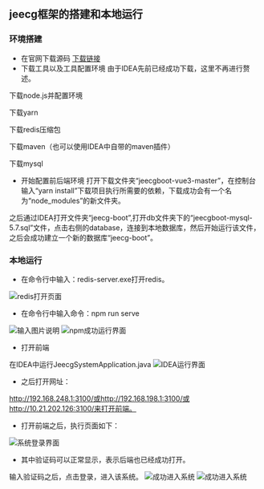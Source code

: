 ## jeecg框架的搭建和本地运行
### 环境搭建
-  在官网下载源码
[下载链接](http://www.jeecg.com/download)
-  下载工具以及工具配置环境
由于IDEA先前已经成功下载，这里不再进行赘述。

下载node.js并配置环境

下载yarn

下载redis压缩包

下载maven（也可以使用IDEA中自带的maven插件）

下载mysql

-  开始配置前后端环境
打开下载文件夹“jeecgboot-vue3-master”，在控制台输入“yarn install”下载项目执行所需要的依赖，下载成功会有一个名为“node_modules”的新文件夹。

之后通过IDEA打开文件夹“jeecg-boot”,打开db文件夹下的“jeecgboot-mysql-5.7.sql”文件，点击右侧的database，连接到本地数据库，然后开始运行该文件，之后会成功建立一个新的数据库“jeecg-boot”。
### 本地运行
-  在命令行中输入：redis-server.exe打开redis。

![redis打开页面](https://images.gitee.com/uploads/images/2022/0607/164040_88a787f9_5361430.png "redis-server.png")
-  在命令行中输入命令：npm run serve

![输入图片说明](https://images.gitee.com/uploads/images/2022/0607/164054_afb8413e_5361430.png "npm run dev 2022_6_7 16_27_43.png")
![npm成功运行界面](https://images.gitee.com/uploads/images/2022/0607/164105_2f7884c7_5361430.png "npm run dev 2022_6_7 16_28_43.png")
-  打开前端

在IDEA中运行JeecgSystemApplication.java
![IDEA运行界面](https://images.gitee.com/uploads/images/2022/0607/164149_238a0b7b_5361430.png "jeecg-boot-parent – JeecgSystemApplication.java [jeecg-boot-module-system] Administrator 2022_6_7 16_27_22.png")
-  之后打开网址：

http://192.168.248.1:3100/或http://192.168.198.1:3100/或http://10.21.202.126:3100/来打开前端。
-  打开前端之后，执行页面如下：

![系统登录界面](https://images.gitee.com/uploads/images/2022/0607/164328_3b116b27_5361430.png "登录 - JeecgBoot 企业级低代码平台 - Google Chrome 2022_6_7 16_31_54.png")
-  其中验证码可以正常显示，表示后端也已经成功打开。

输入验证码之后，点击登录，进入该系统。
![成功进入系统](https://images.gitee.com/uploads/images/2022/0607/164438_b0fbf3c2_5361430.png "登录 - JeecgBoot 企业级低代码平台 - Google Chrome 2022_6_7 16_32_08.png")
![成功进入系统](https://images.gitee.com/uploads/images/2022/0607/164450_80ab8e50_5361430.png "登录 - JeecgBoot 企业级低代码平台 - Google Chrome 2022_6_7 16_32_30.png")
